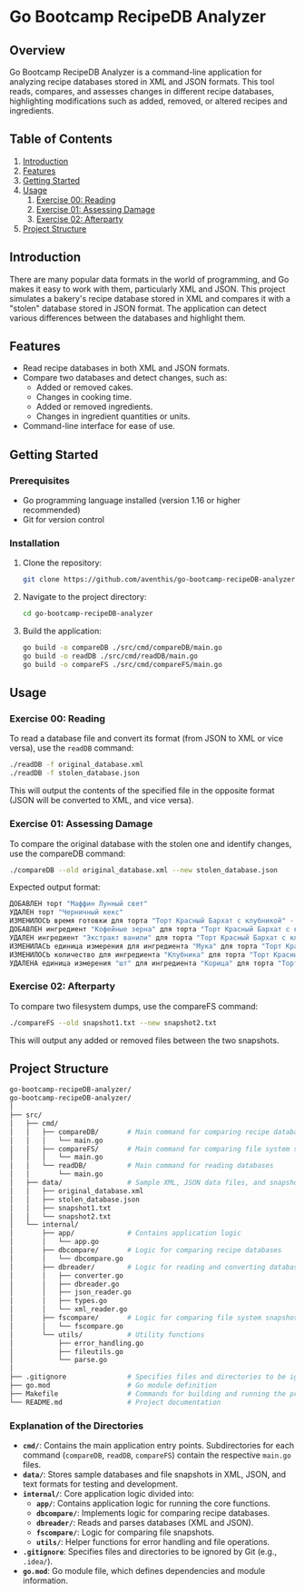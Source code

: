 # Go Bootcamp RecipeDB Analyzer

## Overview

Go Bootcamp RecipeDB Analyzer is a command-line application for analyzing recipe databases stored in XML and JSON formats. This tool reads, compares, and assesses changes in different recipe databases, highlighting modifications such as added, removed, or altered recipes and ingredients.

## Table of Contents

1. [Introduction](#introduction)
2. [Features](#features)
3. [Getting Started](#getting-started)
4. [Usage](#usage)
    1. [Exercise 00: Reading](#exercise-00-reading)
    2. [Exercise 01: Assessing Damage](#exercise-01-assessing-damage)
    3. [Exercise 02: Afterparty](#exercise-02-afterparty)
5. [Project Structure](#project-structure)

## Introduction

There are many popular data formats in the world of programming, and Go makes it easy to work with them, particularly XML and JSON. This project simulates a bakery's recipe database stored in XML and compares it with a "stolen" database stored in JSON format. The application can detect various differences between the databases and highlight them.

## Features

- Read recipe databases in both XML and JSON formats.
- Compare two databases and detect changes, such as:
    - Added or removed cakes.
    - Changes in cooking time.
    - Added or removed ingredients.
    - Changes in ingredient quantities or units.
- Command-line interface for ease of use.

## Getting Started

### Prerequisites

- Go programming language installed (version 1.16 or higher recommended)
- Git for version control

### Installation

1. Clone the repository:
    ```bash
    git clone https://github.com/aventhis/go-bootcamp-recipeDB-analyzer.git
    ```
2. Navigate to the project directory:
    ```bash
    cd go-bootcamp-recipeDB-analyzer
    ```
3. Build the application:
    ```bash
    go build -o compareDB ./src/cmd/compareDB/main.go
    go build -o readDB ./src/cmd/readDB/main.go
    go build -o compareFS ./src/cmd/compareFS/main.go
    ```

## Usage

### Exercise 00: Reading

To read a database file and convert its format (from JSON to XML or vice versa), use the `readDB` command:

```bash
./readDB -f original_database.xml
./readDB -f stolen_database.json
```

This will output the contents of the specified file in the opposite format (JSON will be converted to XML, and vice versa).

### Exercise 01: Assessing Damage

To compare the original database with the stolen one and identify changes, use the compareDB command:

```bash
./compareDB --old original_database.xml --new stolen_database.json
```

Expected output format:
```rust
ДОБАВЛЕН торт "Маффин Лунный свет"
УДАЛЕН торт "Черничный кекс"
ИЗМЕНИЛОСЬ время готовки для торта "Торт Красный Бархат с клубникой" - "45 мин" вместо "40 мин"
ДОБАВЛЕН ингредиент "Кофейные зерна" для торта "Торт Красный Бархат с клубникой"
УДАЛЕН ингредиент "Экстракт ванили" для торта "Торт Красный Бархат с клубникой"
ИЗМЕНИЛАСЬ единица измерения для ингредиента "Мука" для торта "Торт Красный Бархат с клубникой" - "кружки" вместо "чашки"
ИЗМЕНИЛОСЬ количество для ингредиента "Клубника" для торта "Торт Красный Бархат с клубникой" - "8" вместо "7"
УДАЛЕНА единица измерения "шт" для ингредиента "Корица" для торта "Торт Красный Бархат с клубником"
```

### Exercise 02: Afterparty

To compare two filesystem dumps, use the compareFS command:

```bash
./compareFS --old snapshot1.txt --new snapshot2.txt
```

This will output any added or removed files between the two snapshots.

## Project Structure

```graphql
go-bootcamp-recipeDB-analyzer/
go-bootcamp-recipeDB-analyzer/
│
├── src/
│   ├── cmd/
│   │   ├── compareDB/       # Main command for comparing recipe databases
│   │   │   └── main.go
│   │   ├── compareFS/       # Main command for comparing file system snapshots
│   │   │   └── main.go
│   │   └── readDB/          # Main command for reading databases
│   │       └── main.go
│   ├── data/                # Sample XML, JSON data files, and snapshots for testing
│   │   ├── original_database.xml
│   │   ├── stolen_database.json
│   │   ├── snapshot1.txt
│   │   └── snapshot2.txt
│   └── internal/
│       ├── app/             # Contains application logic
│       │   └── app.go
│       ├── dbcompare/       # Logic for comparing recipe databases
│       │   └── dbcompare.go
│       ├── dbreader/        # Logic for reading and converting databases
│       │   ├── converter.go
│       │   ├── dbreader.go
│       │   ├── json_reader.go
│       │   ├── types.go
│       │   └── xml_reader.go
│       ├── fscompare/       # Logic for comparing file system snapshots
│       │   └── fscompare.go
│       └── utils/           # Utility functions
│           ├── error_handling.go
│           ├── fileutils.go
│           └── parse.go
│
├── .gitignore               # Specifies files and directories to be ignored by Git
├── go.mod                   # Go module definition
├── Makefile                 # Commands for building and running the project
└── README.md                # Project documentation
```


### Explanation of the Directories

- **`cmd/`**: Contains the main application entry points. Subdirectories for each command (`compareDB`, `readDB`, `compareFS`) contain the respective `main.go` files.
- **`data/`**: Stores sample databases and file snapshots in XML, JSON, and text formats for testing and development.
- **`internal/`**: Core application logic divided into:
    - **`app/`**: Contains application logic for running the core functions.
    - **`dbcompare/`**: Implements logic for comparing recipe databases.
    - **`dbreader/`**: Reads and parses databases (XML and JSON).
    - **`fscompare/`**: Logic for comparing file snapshots.
    - **`utils/`**: Helper functions for error handling and file operations.
- **`.gitignore`**: Specifies files and directories to be ignored by Git (e.g., `.idea/`).
- **`go.mod`**: Go module file, which defines dependencies and module information.

